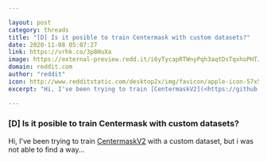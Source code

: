 ```yaml
---

layout: post
category: threads
title: "[D] Is it posible to train Centermask with custom datasets?"
date: 2020-11-08 05:07:27
link: https://vrhk.co/3p8HuXa
image: https://external-preview.redd.it/i6yTycapRTWnyPqh3aqtDsTqxhoPHTJZn9Zu5-PcENw.jpg?width=316&height=165.445026178&auto=webp&crop=316:165.445026178,smart&s=58faeaedcf10878e750c3c5863ba0d3a26f85721
domain: reddit.com
author: "reddit"
icon: http://www.redditstatic.com/desktop2x/img/favicon/apple-icon-57x57.png
excerpt: "Hi, I've been trying to train [CentermaskV2](<https://github.com/youngwanLEE/centermask2>) with a custom dataset, but i was not able to find a way..."

---
```


### [D] Is it posible to train Centermask with custom datasets?

Hi, I've been trying to train [CentermaskV2](<https://github.com/youngwanLEE/centermask2>) with a custom dataset, but i was not able to find a way...